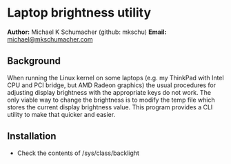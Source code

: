# Laptop brightness utility

**Author:**  Michael K Schumacher (github: mkschu)
**Email:**  michael@mkschumacher.com

## Background

When running the Linux kernel on some laptops (e.g. my
ThinkPad with Intel CPU and PCI bridge, but AMD Radeon
graphics) the usual procedures for adjusting display
brightness with the appropriate keys do not work. The
only viable way to change the brightness is to modify
the temp file which stores the current display
brightness value. This program provides a CLI utility
to make that quicker and easier.

## Installation

* Check the contents of /sys/class/backlight

